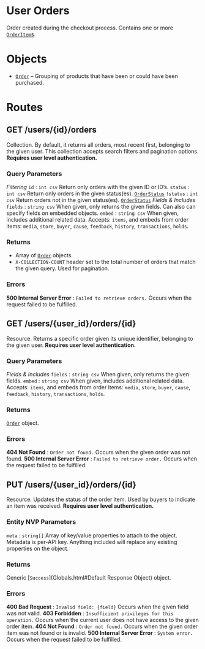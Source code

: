 # User Orders

Order created during the checkout process. Contains one or more [`OrderItem`s](Objects.html#OrderItem).

# Objects

* [`Order`](Objects.html#Order) – Grouping of products that have been or could have been purchased.


# Routes

## GET /users/{id}/orders

Collection. By default, it returns all orders, most recent first, belonging to the given user. This collection accepts search filters and pagination options. **Requires user level authentication.**

### Query Parameters

*Filtering*
`id`
:   `int csv` Return only orders with the given ID or ID’s.
`status`
:   `int csv` Return only orders in the given status(es). [`OrderStatus`](Constants.html#OrderStatus)
`!status`
:   `int csv` Return orders not in the given status(es). [`OrderStatus`](Constants.html#OrderStatus)
*Fields & Includes*
`fields`
:   `string csv` When given, only returns the given fields. Can also can specify fields on embedded objects.
`embed`
:   `string csv` When given, includes additional related data. Accepts: `items`, and embeds from order items: `media`, `store`, `buyer`, `cause`, `feedback`, `history`, `transactions`, `holds`.



### Returns

* Array of [`Order`](Objects.html#Order) objects.
* `X-COLLECTION-COUNT` header set to the total number of orders that match the given query. Used for pagination.

### Errors

**500 Internal Server Error**
:   `Failed to retrieve orders.` Occurs when the request failed to be fulfilled.



## GET /users/{user_id}/orders/{id}

Resource. Returns a specific order given its unique identifier, belonging to the given user. **Requires user level authentication.**

### Query Parameters

*Fields & Includes*
`fields`
:   `string csv` When given, only returns the given fields.
`embed`
:   `string csv` When given, includes additional related data. Accepts: `items`, and embeds from order items: `media`, `store`, `buyer`, `cause`, `feedback`, `history`, `transactions`, `holds`.


### Returns

[`Order`](Objects.html#Order) object.

### Errors

**404 Not Found**
:   `Order not found.` Occurs when the given order was not found.
**500 Internal Server Error**
:   `Failed to retrieve order.` Occurs when the request failed to be fulfilled.



## PUT /users/{user_id}/orders/{id}

Resource. Updates the status of the order item. Used by buyers to indicate an item was received. **Requires user level authentication.**

### Entity NVP Parameters

`meta`
:   `string[]`  Array of key/value properties to attach to the object. Metadata is per-API key. Anything included will replace any existing properties on the object.


### Returns

Generic [`Success`](Globals.html#Default Response Object) object.

### Errors

**400 Bad Request**
:   `Invalid field: {field}` Occurs when the given field was not valid.
**403 Forbidden**
:   `Insufficient privileges for this operation.` Occurs when the current user does not have access to the given order item.
**404 Not Found**
:   `Order not found.` Occurs when the given order item was not found or is invalid.
**500 Internal Server Error**
:   `System error.` Occurs when the request failed to be fulfilled.
